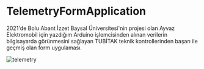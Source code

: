 # TelemetryFormApplication
 2021'de Bolu Abant İzzet Baysal Üniversitesi'nin projesi olan Ayvaz Elektromobil için yazdığım Arduino işlemcisinden alınan verilerin bilgisayarda görünmesini sağlayan TUBİTAK teknik kontrollerinden başarı ile geçmiş olan form uygulaması.                                                                                                  

![telemetry](https://user-images.githubusercontent.com/71134074/162568314-3c5e8b1a-f33c-4254-b872-7cd200bc6caa.png)
